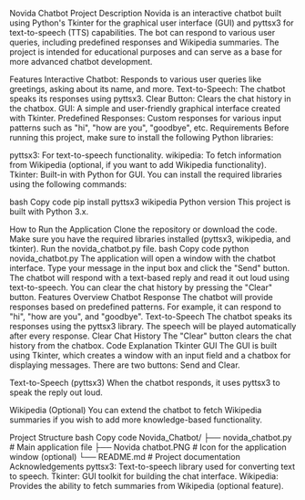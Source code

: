 Novida Chatbot
Project Description
Novida is an interactive chatbot built using Python's Tkinter for the graphical user interface (GUI) and pyttsx3 for text-to-speech (TTS) capabilities. The bot can respond to various user queries, including predefined responses and Wikipedia summaries. The project is intended for educational purposes and can serve as a base for more advanced chatbot development.

Features
Interactive Chatbot: Responds to various user queries like greetings, asking about its name, and more.
Text-to-Speech: The chatbot speaks its responses using pyttsx3.
Clear Button: Clears the chat history in the chatbox.
GUI: A simple and user-friendly graphical interface created with Tkinter.
Predefined Responses: Custom responses for various input patterns such as "hi", "how are you", "goodbye", etc.
Requirements
Before running this project, make sure to install the following Python libraries:

pyttsx3: For text-to-speech functionality.
wikipedia: To fetch information from Wikipedia (optional, if you want to add Wikipedia functionality).
Tkinter: Built-in with Python for GUI.
You can install the required libraries using the following commands:

bash
Copy code
pip install pyttsx3 wikipedia
Python version
This project is built with Python 3.x.

How to Run the Application
Clone the repository or download the code.
Make sure you have the required libraries installed (pyttsx3, wikipedia, and tkinter).
Run the novida_chatbot.py file.
bash
Copy code
python novida_chatbot.py
The application will open a window with the chatbot interface. Type your message in the input box and click the "Send" button. The chatbot will respond with a text-based reply and read it out loud using text-to-speech.
You can clear the chat history by pressing the "Clear" button.
Features Overview
Chatbot Response
The chatbot will provide responses based on predefined patterns.
For example, it can respond to "hi", "how are you", and "goodbye".
Text-to-Speech
The chatbot speaks its responses using the pyttsx3 library.
The speech will be played automatically after every response.
Clear Chat History
The "Clear" button clears the chat history from the chatbox.
Code Explanation
Tkinter GUI
The GUI is built using Tkinter, which creates a window with an input field and a chatbox for displaying messages. There are two buttons: Send and Clear.

Text-to-Speech (pyttsx3)
When the chatbot responds, it uses pyttsx3 to speak the reply out loud.

Wikipedia (Optional)
You can extend the chatbot to fetch Wikipedia summaries if you wish to add more knowledge-based functionality.

Project Structure
bash
Copy code
Novida_Chatbot/
├── novida_chatbot.py        # Main application file
├── Novida chatbot.PNG       # Icon for the application window (optional)
└── README.md                # Project documentation
Acknowledgements
pyttsx3: Text-to-speech library used for converting text to speech.
Tkinter: GUI toolkit for building the chat interface.
Wikipedia: Provides the ability to fetch summaries from Wikipedia (optional feature).

